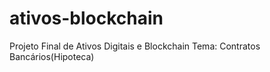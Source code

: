 # ativos-blockchain
Projeto Final de Ativos Digitais e Blockchain 
Tema: Contratos Bancários(Hipoteca)
